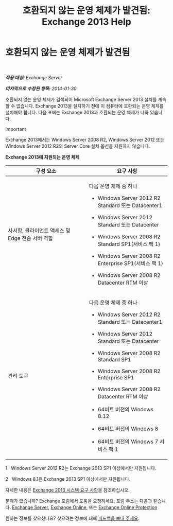 ﻿---
title: '호환되지 않는 운영 체제가 발견됨: Exchange 2013 Help'
TOCTitle: 호환되지 않는 운영 체제가 발견됨
ms:assetid: a3a948d9-4991-4088-9013-0a4c944295e4
ms:mtpsurl: https://technet.microsoft.com/ko-kr/library/ms.exch.setupreadiness.validosversion(v=EXCHG.150)
ms:contentKeyID: 50483812
ms.date: 05/22/2018
mtps_version: v=EXCHG.150
ms.translationtype: MT
---

# 호환되지 않는 운영 체제가 발견됨

 

_**적용 대상:** Exchange Server_

_**마지막으로 수정된 항목:** 2014-01-30_

호환되지 않는 운영 체제가 검색되어 Microsoft Exchange Server 2013 설치를 계속할 수 없습니다. Exchange 2013을 설치하기 전에 이 컴퓨터에 호환되는 운영 체제를 설치해야 합니다. 다음 표에는 Exchange 2013과 호환되는 운영 체제가 나와 있습니다.


> [!IMPORTANT]
> Exchange 2013에서는 Windows Server 2008 R2, Windows Server 2012 또는 Windows Server 2012 R2의 Server Core 설치 옵션을 지원하지 않습니다.



**Exchange 2013에 지원되는 운영 체제**


<table>
<colgroup>
<col style="width: 50%" />
<col style="width: 50%" />
</colgroup>
<thead>
<tr class="header">
<th>구성 요소</th>
<th>요구 사항</th>
</tr>
</thead>
<tbody>
<tr class="odd">
<td><p>사서함, 클라이언트 액세스 및 Edge 전송 서버 역할</p></td>
<td><p>다음 운영 체제 중 하나</p>
<ul>
<li><p>Windows Server 2012 R2 Standard 또는 Datacenter1</p></li>
<li><p>Windows Server 2012 Standard 또는 Datacenter</p></li>
<li><p>Windows Server 2008 R2 Standard SP1(서비스 팩 1)</p></li>
<li><p>Windows Server 2008 R2 Enterprise SP1(서비스 팩 1)</p></li>
<li><p>Windows Server 2008 R2 Datacenter RTM 이상</p></li>
</ul></td>
</tr>
<tr class="even">
<td><p>관리 도구</p></td>
<td><p>다음 운영 체제 중 하나</p>
<ul>
<li><p>Windows Server 2012 R2 Standard 또는 Datacenter1</p></li>
<li><p>Windows Server 2012 Standard 또는 Datacenter</p></li>
<li><p>Windows Server 2008 R2 Standard SP1</p></li>
<li><p>Windows Server 2008 R2 Enterprise SP1</p></li>
<li><p>Windows Server 2008 R2 Datacenter RTM 이상</p></li>
<li><p>64비트 버전의 Windows 8.12</p></li>
<li><p>64비트 버전의 Windows 8</p></li>
<li><p>64비트 버전의 Windows 7 서비스 팩 1</p></li>
</ul></td>
</tr>
</tbody>
</table>


1   Windows Server 2012 R2는 Exchange 2013 SP1 이상에서만 지원됩니다.

2   Windows 8.1은 Exchange 2013 SP1 이상에서만 지원됩니다.

자세한 내용은 [Exchange 2013 시스템 요구 사항](exchange-2013-system-requirements-exchange-2013-help.md)을 참조하십시오.

문제가 있습니까? Exchange 포럼에서 도움을 요청하세요. 포럼 주소는 다음과 같습니다. [Exchange Server](https://go.microsoft.com/fwlink/p/?linkid=60612), [Exchange Online](https://go.microsoft.com/fwlink/p/?linkid=267542), 또는 [Exchange Online Protection](https://go.microsoft.com/fwlink/p/?linkid=285351)

원하는 정보를 찾으셨나요? 찾으려는 정보에 대해 [피드백을 보내 주세요](mailto:exsetuphelpfeedback@microsoft.com?subject=exchange%202013%20setup%20help%20feedback).

